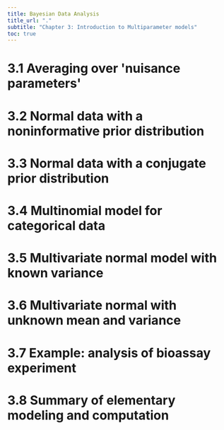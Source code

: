 ```yaml
---
title: Bayesian Data Analysis
title_url: "."
subtitle: "Chapter 3: Introduction to Multiparameter models"
toc: true
---
```


$$
\newcommand{\op}{\operatorname}
\newcommand{\sd}{\op{sd}}
\newcommand{\var}{\op{var}}
\newcommand{\logit}{\op{logit}}
\newcommand{\J}{\op{J}}
$$

# 3.1 Averaging over 'nuisance parameters'

# 3.2 Normal data with a noninformative prior distribution

# 3.3 Normal data with a conjugate prior distribution

# 3.4 Multinomial model for categorical data

# 3.5 Multivariate normal model with known variance

# 3.6 Multivariate normal with unknown mean and variance

# 3.7 Example: analysis of bioassay experiment

# 3.8 Summary of elementary modeling and computation
